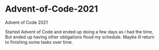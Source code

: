 # Advent-of-Code-2021
Advent of Code 2021

Started Advent of Code and ended up doing a few days as i had the time, But ended up having other obligations flood my schedule. Maybe ill return to finishing 
some tasks over time.
